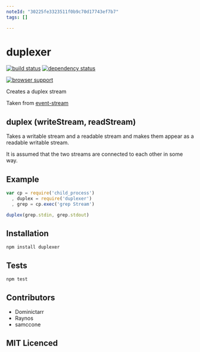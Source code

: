 ```yaml
---
noteId: "30225fe3323511f0b9c70d17743ef7b7"
tags: []

---
```


# duplexer

[![build status][1]][2] [![dependency status][3]][4]

[![browser support][5]][6]

Creates a duplex stream

Taken from [event-stream][7]

## duplex (writeStream, readStream)

Takes a writable stream and a readable stream and makes them appear as a readable writable stream.

It is assumed that the two streams are connected to each other in some way.

## Example

```js
var cp = require('child_process')
  , duplex = require('duplexer')
  , grep = cp.exec('grep Stream')

duplex(grep.stdin, grep.stdout)
```

## Installation

`npm install duplexer`

## Tests

`npm test`

## Contributors

 - Dominictarr
 - Raynos
 - samccone

## MIT Licenced

  [1]: https://secure.travis-ci.org/Raynos/duplexer.png
  [2]: https://travis-ci.org/Raynos/duplexer
  [3]: https://david-dm.org/Raynos/duplexer.png
  [4]: https://david-dm.org/Raynos/duplexer
  [5]: https://ci.testling.com/Raynos/duplexer.png
  [6]: https://ci.testling.com/Raynos/duplexer
  [7]: https://github.com/dominictarr/event-stream#duplex-writestream-readstream
